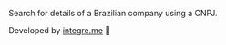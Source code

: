 Search for details of a Brazilian company using a CNPJ.

Developed by [integre.me](https://integre.me/) 💚


